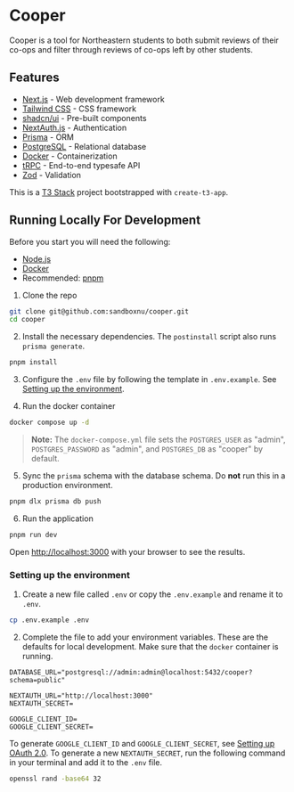 # Cooper

Cooper is a tool for Northeastern students to both submit reviews of their co-ops and filter through reviews of co-ops left by other students.

## Features

- [Next.js](https://nextjs.org) - Web development framework
- [Tailwind CSS](https://tailwindcss.com) - CSS framework
- [shadcn/ui](https://ui.shadcn.com/) - Pre-built components
- [NextAuth.js](https://next-auth.js.org/) - Authentication
- [Prisma](https://www.prisma.io/) - ORM
- [PostgreSQL](https://www.postgresql.org/) - Relational database
- [Docker](https://www.docker.com/) - Containerization
- [tRPC](https://trpc.io/) - End-to-end typesafe API
- [Zod](https://zod.dev/) - Validation

This is a [T3 Stack](https://create.t3.gg/) project bootstrapped with `create-t3-app`.

## Running Locally For Development

Before you start you will need the following:

- [Node.js](https://nodejs.org/en)
- [Docker](https://www.docker.com/)
- Recommended: [pnpm](https://pnpm.io/)

1. Clone the repo

```bash
git clone git@github.com:sandboxnu/cooper.git
cd cooper
```

2. Install the necessary dependencies. The `postinstall` script also runs `prisma generate`.

```bash
pnpm install
```

3. Configure the `.env` file by following the template in `.env.example`. See [Setting up the environment](#setting-up-the-environment).

4. Run the docker container

```bash
docker compose up -d
```

> **Note:** The `docker-compose.yml` file sets the `POSTGRES_USER` as "admin", `POSTGRES_PASSWORD` as "admin", and `POSTGRES_DB` as "cooper" by default.

5. Sync the `prisma` schema with the database schema. Do **not** run this in a production environment.

```bash
pnpm dlx prisma db push
```

6. Run the application

```bash
pnpm run dev
```

Open [http://localhost:3000](http://localhost:3000) with your browser to see the results.

### Setting up the environment

1. Create a new file called `.env` or copy the `.env.example` and rename it to `.env`.

```bash
cp .env.example .env
```

2. Complete the file to add your environment variables. These are the defaults for local development. Make sure that the `docker` container is running.

```env
DATABASE_URL="postgresql://admin:admin@localhost:5432/cooper?schema=public"

NEXTAUTH_URL="http://localhost:3000"
NEXTAUTH_SECRET=

GOOGLE_CLIENT_ID=
GOOGLE_CLIENT_SECRET=
```

To generate `GOOGLE_CLIENT_ID` and `GOOGLE_CLIENT_SECRET`, see [Setting up OAuth 2.0](https://support.google.com/cloud/answer/6158849?hl=en). To generate a new `NEXTAUTH_SECRET`, run the following command in your terminal and add it to the `.env` file.

```bash
openssl rand -base64 32
```
